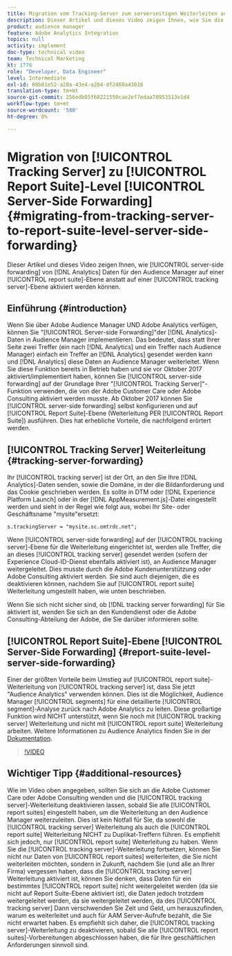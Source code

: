 ```yaml
---
title: Migration vom Tracking-Server zum serverseitigen Weiterleiten auf Report Suite-Ebene
description: Dieser Artikel und dieses Video zeigen Ihnen, wie Sie die serverseitige Weiterleitung von Analytics-Daten an Audience Manager auf Report Suite-Ebene und nicht auf Tracking-Server-Ebene aktivieren können.
product: audience manager
feature: Adobe Analytics Integration
topics: null
activity: implement
doc-type: technical video
team: Technical Marketing
kt: 1776
role: "Developer, Data Engineer"
level: Intermediate
exl-id: 08b81e52-a28a-43e4-a284-df2460a43016
translation-type: tm+mt
source-git-commit: 256edb05f68221550cae2ef7edaa70953513e1d4
workflow-type: tm+mt
source-wordcount: '580'
ht-degree: 0%

---
```


# Migration von [!UICONTROL Tracking Server] zu [!UICONTROL Report Suite]-Level [!UICONTROL Server-Side Forwarding] {#migrating-from-tracking-server-to-report-suite-level-server-side-forwarding}

Dieser Artikel und dieses Video zeigen Ihnen, wie [!UICONTROL server-side forwarding] von [!DNL Analytics] Daten für den Audience Manager auf einer [!UICONTROL report suite]-Ebene anstatt auf einer [!UICONTROL tracking server]-Ebene aktiviert werden können.

## Einführung {#introduction}

Wenn Sie über Adobe Audience Manager UND Adobe Analytics verfügen, können Sie &quot;[!UICONTROL Server-side Forwarding]&quot;der [!DNL Analytics]-Daten in Audience Manager implementieren. Das bedeutet, dass statt Ihrer Seite zwei Treffer (ein nach [!DNL Analytics] und ein Treffer nach Audience Manager) einfach ein Treffer an [!DNL Analytics] gesendet werden kann und [!DNL Analytics] diese Daten an Audience Manager weiterleitet. Wenn Sie diese Funktion bereits in Betrieb haben und sie vor Oktober 2017 aktiviert/implementiert haben, können Sie [!UICONTROL server-side forwarding] auf der Grundlage Ihrer &quot;[!UICONTROL Tracking Server]&quot;-Funktion verwenden, die von der Adobe Customer Care oder Adobe Consulting aktiviert werden musste. Ab Oktober 2017 können Sie [!UICONTROL server-side forwarding] selbst konfigurieren und auf [!UICONTROL Report Suite]-Ebene (Weiterleitung PER [!UICONTROL Report Suite]) ausführen. Dies hat erhebliche Vorteile, die nachfolgend erörtert werden.

## [!UICONTROL Tracking Server] Weiterleitung  {#tracking-server-forwarding}

Ihr [!UICONTROL tracking server] ist der Ort, an den Sie Ihre [!DNL Analytics]-Daten senden, sowie die Domäne, in der die Bildanforderung und das Cookie geschrieben werden. Es sollte in DTM oder [!DNL Experience Platform Launch] oder in der [!DNL AppMeasurement.js]-Datei eingestellt werden und sieht in der Regel wie folgt aus, wobei Ihr Site- oder Geschäftsname &quot;mysite&quot;ersetzt:

`s.trackingServer = "mysite.sc.omtrdc.net";`

Wenn [!UICONTROL server-side forwarding] auf der [!UICONTROL tracking server]-Ebene für die Weiterleitung eingerichtet ist, werden alle Treffer, die an dieses [!UICONTROL tracking server] gesendet werden (sofern der Experience Cloud-ID-Dienst ebenfalls aktiviert ist), an Audience Manager weitergeleitet. Dies musste durch die Adobe Kundenunterstützung oder Adobe Consulting aktiviert werden. Sie sind auch diejenigen, die es deaktivieren können, nachdem Sie auf [!UICONTROL report suite] Weiterleitung umgestellt haben, wie unten beschrieben.

Wenn Sie sich nicht sicher sind, ob [!DNL tracking server forwarding] für Sie aktiviert ist, wenden Sie sich an den Kundendienst oder die Adobe Consulting-Abteilung der Adobe, die Sie darüber informieren sollte.

## [!UICONTROL Report Suite]-Ebene  [!UICONTROL Server-Side Forwarding] {#report-suite-level-server-side-forwarding}

Einer der größten Vorteile beim Umstieg auf [!UICONTROL report suite]-Weiterleitung von [!UICONTROL tracking server] ist, dass Sie jetzt &quot;Audience Analytics&quot; verwenden können. Dies ist die Möglichkeit, Audience Manager [!UICONTROL segments] für eine detaillierte [!UICONTROL segment]-Analyse zurück nach Adobe Analytics zu leiten. Diese großartige Funktion wird NICHT unterstützt, wenn Sie noch mit [!UICONTROL tracking server] Weiterleitung und nicht mit [!UICONTROL report suite] Weiterleitung arbeiten. Weitere Informationen zu Audience Analytics finden Sie in der [Dokumentation](https://marketing.adobe.com/resources/help/en_US/analytics/audiences/).

>[!VIDEO](https://video.tv.adobe.com/v/23701/?quality=12)

## Wichtiger Tipp {#additional-resources}

Wie im Video oben angegeben, sollten Sie sich an die Adobe Customer Care oder Adobe Consulting wenden und die [!UICONTROL tracking server]-Weiterleitung deaktivieren lassen, sobald Sie alle [!UICONTROL report suites] eingestellt haben, um die Weiterleitung an den Audience Manager weiterzuleiten. Dies ist kein Notfall für Sie, da sowohl die [!UICONTROL tracking server] Weiterleitung als auch die [!UICONTROL report suite] Weiterleitung NICHT zu Duplikat-Treffern führen. Es empfiehlt sich jedoch, nur [!UICONTROL report suite] Weiterleitung zu haben. Wenn Sie die [!UICONTROL tracking server]-Weiterleitung fortsetzen, können Sie nicht nur Daten von [!UICONTROL report suites] weiterleiten, die Sie nicht weiterleiten möchten, sondern in Zukunft, nachdem Sie (und alle an Ihrer Firma) vergessen haben, dass die [!UICONTROL tracking server] Weiterleitung aktiviert ist, können Sie denken, dass Daten für ein bestimmtes [!UICONTROL report suite] nicht weitergeleitet werden (da sie nicht auf Report Suite-Ebene aktiviert ist), die Daten jedoch trotzdem weitergeleitet werden, da sie weitergeleitet werden, da des [!UICONTROL tracking server] Dann verschwenden Sie Zeit und Geld, um herauszufinden, warum es weiterleitet und auch für AAM Server-Aufrufe bezahlt, die Sie nicht erwartet haben. Es empfiehlt sich daher, die [!UICONTROL tracking server]-Weiterleitung zu deaktivieren, sobald Sie alle [!UICONTROL report suites]-Vorbereitungen abgeschlossen haben, die für Ihre geschäftlichen Anforderungen sinnvoll sind.

